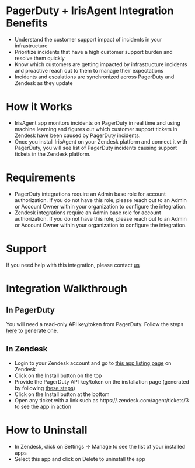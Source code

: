 # PagerDuty + IrisAgent Integration Benefits

* Understand the customer support impact of incidents in your infrastructure
* Prioritize incidents that have a high customer support burden and resolve them quickly
* Know which customers are getting impacted by infrastructure incidents and proactive reach out to them to manage their expectations
* Incidents and escalations are synchronized across PagerDuty and Zendesk as they update

# How it Works
* IrisAgent app monitors incidents on PagerDuty in real time and using machine learning and figures out which customer support tickets in Zendesk have been caused by PagerDuty incidents.
* Once you install IrisAgent on your Zendesk platform and connect it with PagerDuty, you will see list of PagerDuty incidents causing support tickets in the Zendesk platform.

# Requirements
* PagerDuty integrations require an Admin base role for account authorization. If you do not have this role, please reach out to an Admin or Account Owner within your organization to configure the integration.
* Zendesk integrations require an Admin base role for account authorization. If you do not have this role, please reach out to an Admin or Account Owner within your organization to configure the integration.

# Support

If you need help with this integration, please contact [us](mailto:contact@irisagent.com) 

# Integration Walkthrough
## In PagerDuty

You will need a read-only API key/token from PagerDuty. Follow the steps [here](https://support.pagerduty.com/docs/generating-api-keys#section-generating-a-general-access-rest-api-key) to generate one.

## In Zendesk

* Login to your Zendesk account and go to [this app listing page](https://www.zendesk.com/apps/support/iris-support-insights/) on Zendesk
* Click on the Install button on the top
* Provide the PagerDuty API key/token on the installation page (generated by following [these steps](https://support.pagerduty.com/docs/generating-api-keys#section-generating-a-general-access-rest-api-key))
* Click on the Install button at the bottom
* Open any ticket with a link such as https://<your-domain>.zendesk.com/agent/tickets/3 to see the app in action

# How to Uninstall

* In Zendesk, click on Settings -> Manage to see the list of your installed apps
* Select this app and click on Delete to uninstall the app
